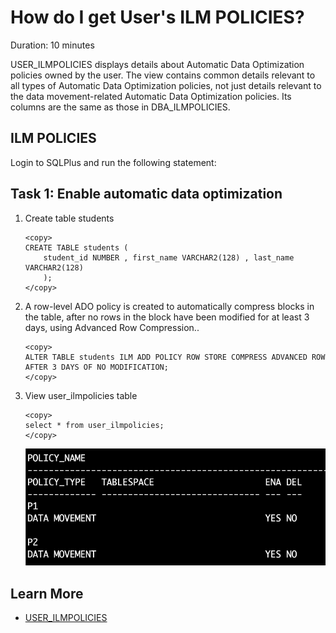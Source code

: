 # How do I get User's ILM POLICIES? 
Duration: 10 minutes

USER\_ILMPOLICIES displays details about Automatic Data Optimization policies owned by the user. The view contains common details relevant to all types of Automatic Data Optimization policies, not just details relevant to the data movement-related Automatic Data Optimization policies. Its columns are the same as those in DBA\_ILMPOLICIES.

## ILM POLICIES

 Login to SQLPlus and run the following statement: 
 
## Task 1: Enable automatic data optimization

1.  Create table students 

    ```
    <copy>
    CREATE TABLE students (
        student_id NUMBER , first_name VARCHAR2(128) , last_name VARCHAR2(128) 
        ); 
    </copy>
    ```  

2. A row-level ADO policy is created to automatically compress blocks in the table, after no rows in the block have been modified for at least 3 days, using Advanced Row Compression..

    ```
    <copy>
    ALTER TABLE students ILM ADD POLICY ROW STORE COMPRESS ADVANCED ROW AFTER 3 DAYS OF NO MODIFICATION;
    </copy>
    ```

3. View user\_ilmpolicies table    

    ```
    <copy>
    select * from user_ilmpolicies;
    </copy>
    ```

    ![User ILM Policies](images/user-ilmpolicies.png "User ILM Policies")

 

## Learn More
* [USER_ILMPOLICIES](https://docs.oracle.com/database/121/REFRN/GUID-50ADFAF7-C9E2-45AB-BBB8-B273986B5D4E.htm)

